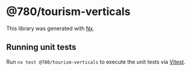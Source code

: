 # @780/tourism-verticals

This library was generated with [Nx](https://nx.dev).

## Running unit tests

Run `nx test @780/tourism-verticals` to execute the unit tests via [Vitest](https://vitest.dev/).
